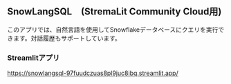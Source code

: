 ## SnowLangSQL　(StremaLit Community Cloud用)

このアプリでは、自然言語を使用してSnowflakeデータベースにクエリを実行できます。対話履歴もサポートしています。

### Streamlitアプリ

https://snowlangsql-97fuudczuas8pl9juc8ibq.streamlit.app/